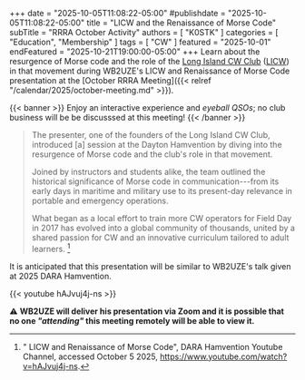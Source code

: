 +++
date = "2025-10-05T11:08:22-05:00"
#publishdate = "2025-10-05T11:08:22-05:00"
title = "LICW and the Renaissance of Morse Code"
subTitle = "RRRA October Activity"
authors = [ "K0STK" ]
categories = [ "Education", "Membership" ]
tags = [ "CW" ]
featured = "2025-10-01"
endFeatured = "2025-10-21T19:00:00-05:00"
+++
Learn about the resurgence of Morse code and the role of the [Long
Island CW Club][licw] ([LICW]) in that movement during WB2UZE's LICW
and Renaissance of Morse Code presentation at the
[October RRRA Meeting]({{< relref "/calendar/2025/october-meeting.md" >}}).

{{< banner >}}
Enjoy an interactive experience and *eyeball QSOs*; no club business
will be be discusssed at this meeting!
{{< /banner >}}
<!--more-->

>The presenter, one of the founders of the Long Island CW Club,
>introduced [a] session at the Dayton Hamvention by diving into the
>resurgence of Morse code and the club's role in that movement.
>
>Joined by instructors and students alike, the team outlined the
>historical significance of Morse code in communication---from its early
>days in maritime and military use to its present-day relevance in
>portable and emergency operations.
>
>What began as a local effort to train more CW operators for Field Day
>in 2017 has evolved into a global community of thousands, united by a
>shared passion for CW and an innovative curriculum tailored to adult
>learners. [^1]

It is anticipated that this presentation will be similar to WB2UZE's
talk given at 2025 DARA Hamvention.

{{< youtube hAJvuj4j-ns >}}

<p class="clear"></p>

:warning: **WB2UZE will deliver his presentation via Zoom and it is
possible that no one *"attending"* this meeting remotely will be able to
view it.**

[licw]: https://longislandcwclub.org/
[youtube]: https://www.youtube.com/watch?v=hAJvuj4j-ns

[^1]: " LICW and Renaissance of Morse Code", DARA Hamvention Youtube Channel, accessed October 5 2025, https://www.youtube.com/watch?v=hAJvuj4j-ns.

